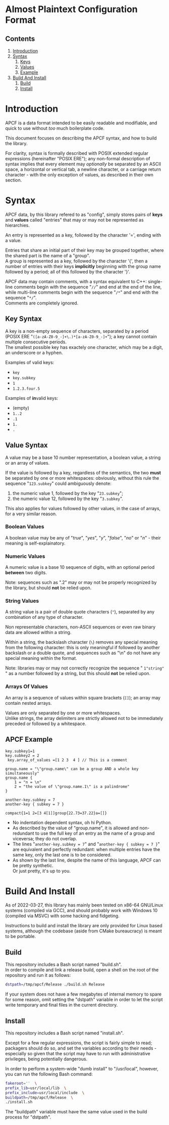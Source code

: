 # Almost Plaintext Configuration Format

## Contents

1. [Introduction](#introduction)
2. [Syntax](#syntax)
	1. [Keys](#key-syntax)
	2. [Values](#value-syntax)
	3. [Example](#apcf-example)
3. [Build And Install](#build-and-install)
	1. [Build](#build)
	2. [Install](#install)

# Introduction

APCF is a data format intended to be easily readable and modifiable,
and quick to use without *too* much boilerplate code.

This document focuses on describing the APCF syntax, and how to build
the library.

For clarity, syntax is formally described with POSIX extended regular
expressions (hereinafter "POSIX ERE"); any non-formal description of syntax
implies that every element may *optionally* be separated by an ASCII
space, a horizontal or vertical tab, a newline character,
or a carriage return character - with the only exception of values,
as described in their own section.

# Syntax

APCF data, by this library refered to as "config",
simply stores pairs of **keys** and **values**
called "entries" that may or may not be represented as hierarchies.

An entry is represented as a key, followed by the character '=', ending with
a value.

Entries that share an initial part of their key may be grouped together, where
the shared part is the name of a "group".  
A group is represented as a key, followed by the character '{', then a number
of entries with their keys **implicitly** beginning with the group name
followed by a period; all of this followed by the character '}'.

APCF data may contain comments, with a syntax equivalent to C++:
single-line comments begin with the sequence "`//`" and end at the end of the
line, while multi-line comments begin with the sequence "`/*`" and end with the
sequence "`*/`".  
Comments are completely ignored.

## Key Syntax

A key is a non-empty sequence of characters, separated by a period
(POSIX ERE "`([a-zA-Z0-9_-]+\.)*[a-zA-Z0-9_-]+`"); a key cannot contain
multiple consecutive periods.  
The smallest possible key has exactely one character, which may be a digit,
an underscore or a hyphen.

Examples of valid keys:

- `key`
- `key.subkey`
- `1`
- `1.2.3.four.5`

Examples of **in**valid keys:

- (empty)
- `1..2`
- `.1`
- `1.`
- `.`

## Value Syntax

A value may be a base 10 number representation, a boolean value,
a string or an array of values.

If the value is followed by a key, regardless of the semantics, the two
**must** be separated by one or more whitespaces: obviously, without this
rule the sequence "`123.subkey`" could ambiguously denote:

1. the numeric value 1, followed by the key "`23.subkey`";
2. the numeric value 12, followed by the key "`3.subkey`".

This also applies for values followed by other values, in the case of
arrays, for a very similar reason.

### Boolean Values

A boolean value may be any of "*true*", "*yes*", "*y*", "*false*", "*no*"
or "*n*" - their meaning is self-explainatory.

### Numeric Values

A numeric value is a base 10 sequence of digits, with an optional period
**between** two digits.

Note: sequences such as ".2" may or may not be properly
recognized by the library, but should **not** be relied upon.

### String Values

A string value is a pair of double quote characters (`"`), separated by any
combination of any type of character.

Non representable characters, non-ASCII sequences or even raw binary data
are allowed within a string.

Within a string, the backslash character (`\`) removes any special meaning from
the following character: this is only meaningful if followed by another
backslash or a double quote, and sequences such as "\n" do not have any special
meaning within the format.

Note: libraries may or may not correctly recognize the sequence " `1"string"` "
as a number followed by a string, but this should **not** be relied upon.

### Arrays Of Values

An array is a sequence of values within square brackets (`[]`); an array may
contain nested arrays.

Values are only separated by one or more whitespaces.  
Unlike strings, the array delimiters are strictly allowed not to be
immediately preceded or followed by a whitespace.

## APCF Example

``` apcf
key.subkey1=1
key.subkey2 = 2
 key.array_of_values =[1 2 3  4 ] // This is a comment

group.name = "\"group.name\" can be a group AND a whole key simultaneously"
group.name {
	1 = "n = \n"
	2 = "the value of \"group.name.1\" is a palindrome"
}

another-key.subkey = 7
another-key { subkey = 7 }

compact{1=1 2=[3 4[1]]group{22.73=37.22}a=[]}
```

- No indentation dependent syntax, oh hi Python.
- As described by the value of "group.name", it is allowed and non-redundant
  to use the full key of an entry as the name of a group and viceversa;
  they do not overlap.
- The lines "`another-key.subkey = 7`" and
  "`another-key { subkey = 7 }`" are equivalent and perfectly redundant:
  when multiple entries have the same key, only the last one is to be
  considered.
- As shown by the last line, despite the name of this language,
  APCF can be pretty synthetic.  
  Or just pretty, it's up to you.

# Build And Install

As of 2022-03-27, this library has mainly been tested on x86-64 GNU/Linux
systems (compiled via GCC), and should probably work with Windows 10
(compiled via MSVC) with some hacking and fidgeting.

Instructions to build and install the library are only provided for
Linux based systems, although the codebase (aside from CMake bureaucracy)
is meant to be portable.

## Build

This repository includes a Bash script named "build.sh".  
In order to compile and link a release build, open a shell on the root
of the repository and run it as follows:

``` bash
dstpath=/tmp/apcf/Release ./build.sh Release
```

If your system does not have a few megabytes of internal memory to spare
for some reason, omit setting the "dstpath" variable in order to let
the script write temporary and final files in the current directory.

## Install

This repository includes a Bash script named "install.sh".

Except for a few regular expressions, the script is fairly simple to read;
packagers should do so, and set the variables according to their needs - 
especially so given that the script may have to run with administrative
privileges, being potentially dangerous.

In order to perform a system-wide "dumb install" to "/usr/local", however,
you can run the following Bash command:

``` bash
fakeroot=''  \
prefix_lib=usr/local/lib  \
prefix_include=usr/local/include  \
buildpath=/tmp/apcf/Release  \
./install.sh
```

The "buildpath" variable must have the same value used in the build process
for "dstpath".